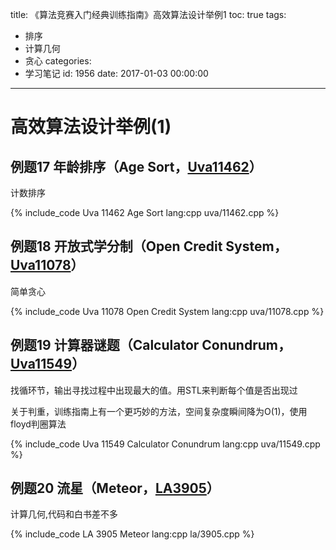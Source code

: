 title: 《算法竞赛入门经典训练指南》高效算法设计举例1
toc: true
tags:
  - 排序
  - 计算几何
  - 贪心
categories:
  - 学习笔记
id: 1956
date: 2017-01-03 00:00:00
---

# 高效算法设计举例(1)

## 例题17 年龄排序（Age Sort，[Uva11462](http://uva.onlinejudge.org/index.php?option=com_onlinejudge&Itemid=8&page=show_problem&problem=2457 "11462 - Age Sort")）

计数排序

{% include_code Uva 11462 Age Sort lang:cpp uva/11462.cpp %}
<!--more-->

## 例题18 开放式学分制（Open Credit System，[Uva11078](http://uva.onlinejudge.org/index.php?option=com_onlinejudge&Itemid=8&page=show_problem&problem=2019 "11078 - Open Credit System")）

简单贪心

{% include_code Uva 11078 Open Credit System lang:cpp uva/11078.cpp %}

## 例题19 计算器谜题（Calculator Conundrum，[Uva11549](http://uva.onlinejudge.org/index.php?option=com_onlinejudge&Itemid=8&page=show_problem&problem=2544 "11549 - Calculator Conundrum")）

找循环节，输出寻找过程中出现最大的值。用STL来判断每个值是否出现过

关于判重，训练指南上有一个更巧妙的方法，空间复杂度瞬间降为O(1)，使用floyd判圈算法

{% include_code Uva 11549 Calculator Conundrum lang:cpp uva/11549.cpp %}

## 例题20 流星（Meteor，[LA3905](https://icpcarchive.ecs.baylor.edu/index.php?option=com_onlinejudge&Itemid=8&page=show_problem&problem=1906 "3905 - Meteor")）

计算几何,代码和白书差不多

{% include_code LA 3905 Meteor lang:cpp la/3905.cpp %}